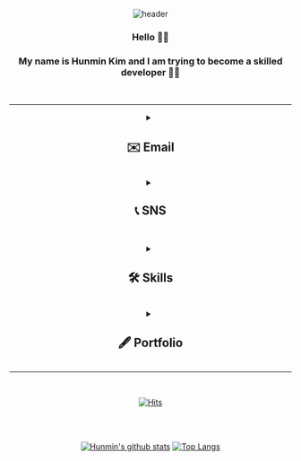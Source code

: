 <div align="center">

![header](https://capsule-render.vercel.app/api?type=waving&color=7E6ECD&height=120&section=header&text=HunMin%20Kim&fontSize=30&fontAlign=70&fontAlignY=30&fontColor=d6ace6)

</div>
  
<div align="center">
  
### Hello 👋🏼 <br> 
### My name is Hunmin Kim and I am trying to become a skilled developer 💪🏼
<br>
  
  
</div>

***

<div align="center">
<details>
  <summary><h2>✉️ Email</h2></summary>
  <h4> gnsals0904@naver.com <br><br> gnsals980914@gmail.com </h4>
</details>
  <br>
<details>
  <summary><h2>📞 SNS<h2></summary>
  <br>
  <a href="https://blog.naver.com/gnsals0904" target="_blank"><img src="https://img.shields.io/badge/Blog-03C75A?style=flat-square&logo=Naver&logoColor=white" width = 80px height = 30px/></a> &nbsp;
<a href="https://www.facebook.com/gnsals0914" target="_blank"><img src="https://img.shields.io/badge/Facebook-1877F2?style=flat-square&logo=Facebook&logoColor=white" width = 120px height = 30px/>&nbsp; </a>
<a href="https://www.instagram.com/gnsals0904" target="_blank"><img src="https://img.shields.io/badge/Instagram-E4405F?style=flat-square&logo=Instagram&logoColor=white"  width = 120px height = 30px/></a> &nbsp;
</details>
  <br>
<details>
  <summary><h2>🛠 Skills</h2></summary>
  <img src="https://img.shields.io/badge/Android-3DDC84?style=flat-square&logo=Android&logoColor=white"/>
  <img src="https://img.shields.io/badge/Mysql-E6B91E?style=flat-square&logo=MySql&logoColor=white"/>
  <img src="https://img.shields.io/badge/Java-007396?style=flat-square&logo=Java&logoColor=white"/>
  <img src="https://img.shields.io/badge/JavaScript-F7DF1E?style=flat-square&logo=JavaScript&logoColor=white"/>
  <img src="https://img.shields.io/badge/SpringBoot-6DB33F?style=flat-square&logo=Spring&logoColor=white"/>
  <img src="https://img.shields.io/badge/C-A8B9CC?style=flat-square&logo=C&logoColor=white"/>  
  <img src="https://img.shields.io/badge/aws-333664?style=flat-square&logo=amazon-aws&logoColor=white"/>
</details>
  <br>
<details>
  <summary><h2>🖋 Portfolio</h2></summary>
  <h4> editing.. </h4>
</details>   
  
  
</div>
 
 
    
    
***  
<br>
  

<div align="center">
  
[![Hits](https://hits.seeyoufarm.com/api/count/incr/badge.svg?url=https%3A%2F%2Fgithub.com%2Fgnsals0904&count_bg=%23DD246F&title_bg=%23FF8484&icon=firefoxbrowser.svg&icon_color=%23E7E7E7&title=hits&edge_flat=false)](https://github.com/gnsals0904)
  
</div>

<br><br>
    
<span align="center">
  
[![Hunmin's github stats](https://github-readme-stats.vercel.app/api?username=gnsals0904&count_private=true&show_icons=true&theme=tokyonight)](https://github.com/gnsals0904/github-readme-stats)
[![Top Langs](https://github-readme-stats.vercel.app/api/top-langs/?username=gnsals0904&layout=compact&theme=tokyonight)](https://github.com/gnsals0904/github-readme-stats)
  
</span>


<!--
**gnsals0904/gnsals0904** is a ✨ _special_ ✨ repository because its `README.md` (this file) appears on your GitHub profile.

Here are some ideas to get you started:

- 🔭 I’m currently working on ...
- 🌱 I’m currently learning ...
- 👯 I’m looking to collaborate on ...
- 🤔 I’m looking for help with ...
- 💬 Ask me about ...
- 📫 How to reach me: ...
- 😄 Pronouns: ...
- ⚡ Fun fact: ...
-->
